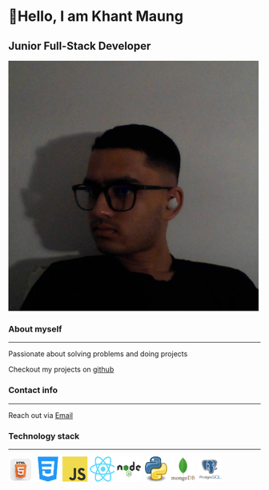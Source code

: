 # 👋Hello, I am Khant Maung

## Junior Full-Stack Developer

<img src="./img/khant-profile.jpg" width="500">

### About myself

---

Passionate about solving problems and doing projects

Checkout my projects on [github](https://github.com/khantm02)

### Contact info

---

Reach out via [Email](maungkhantdelica@gmail.com)

### Technology stack

---

<img src="./img/logos/html.jpeg" width="50" height="50">
<img src="./img/logos/css1.png" width="50" height="50">
<img src="./img/logos/js.png" width="50" height="50">
<img src="./img/logos/react.png" width="50" height="50">
<img src="./img/logos/node.png" width="50" height="50">
<img src="./img/logos/python.jpeg" width="50" height="50">
<img src="./img/logos/mongoDB.png" width="50" height="50">
<img src="./img/logos/postgreSQL.png" width="50" height="50">
